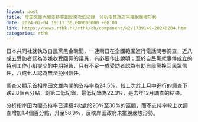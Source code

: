 ```yaml
---
layout: post
title: 岸田文雄內閣支持率創歷來次低紀錄　分析指其政府未擺脫嚴峻形勢
date: 2024-02-04 19:11:36.000000000 +08:00
link: https://news.rthk.hk/rthk/ch/component/k2/1739149-20240204.htm
categories: rthk
---
```


日本共同社就執政自民黨黑金醜聞，一連兩日在全國範圍進行電話問卷調查，近八成五受訪者認為涉嫌收受回佣的議員，有必要作出說明；至於自民黨就事件成立的特別工作小組提交的中期報告，只有不足一成受訪者認為有助自民黨挽回民眾信任，八成七人認為無法挽回信任。

調查又顯示首相岸田文雄內閣的支持率為24.5%，較上次於上月中進行的調查下跌2.8個百分點，創第二低紀錄，最低紀錄為22.3%，是去年12月調查的結果。

分析指岸田內閣支持率已連續4次處於20%至30%的區間，而不支持率較上次調查增加1.4個百分點，升至58.9%，反映岸田政府未擺脫嚴峻形勢。
